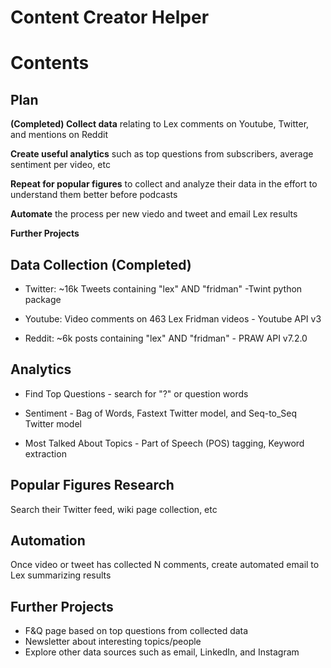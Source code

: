 # Content Creator Helper
# Contents
## Plan
**(Completed) Collect data** relating to Lex comments on Youtube, Twitter, and mentions on Reddit

**Create useful analytics** such as top questions from subscribers, average sentiment per video, etc

**Repeat for popular figures** to collect and analyze their data in the effort to understand them better before podcasts

**Automate** the process per new viedo and tweet and email Lex results

**Further Projects** 



## Data Collection (Completed)
- Twitter: ~16k Tweets containing "lex" AND "fridman" -Twint python package

- Youtube: Video comments on 463 Lex Fridman videos - Youtube API v3

- Reddit: ~6k posts containing "lex" AND "fridman" - PRAW API v7.2.0

## Analytics
- Find Top Questions - search for "?" or question words

- Sentiment - Bag of Words, Fastext Twitter model, and Seq-to_Seq Twitter model

- Most Talked About Topics - Part of Speech (POS) tagging, Keyword extraction


## Popular Figures Research
Search their Twitter feed, wiki page collection, etc


## Automation
Once video or tweet has collected N comments, create automated email to Lex summarizing results



## Further Projects
- F&Q page based on top questions from collected data
- Newsletter about interesting topics/people
- Explore other data sources such as email, LinkedIn, and Instagram




